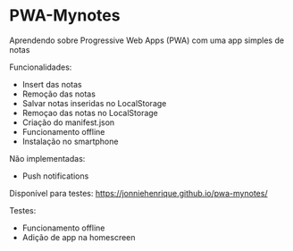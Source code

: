 # PWA-Mynotes
Aprendendo sobre Progressive Web Apps (PWA) com uma app simples de notas

Funcionalidades:
 - Insert das notas
 - Remoção das notas
 - Salvar notas inseridas no LocalStorage
 - Remoçao das notas no LocalStorage
 - Criação do manifest.json
 - Funcionamento offline
 - Instalação no smartphone
 
 Não implementadas:
  - Push notifications
  
  
  Disponível para testes:
   https://jonniehenrique.github.io/pwa-mynotes/
 
 Testes: 
  - Funcionamento offline
  - Adição de app na homescreen
